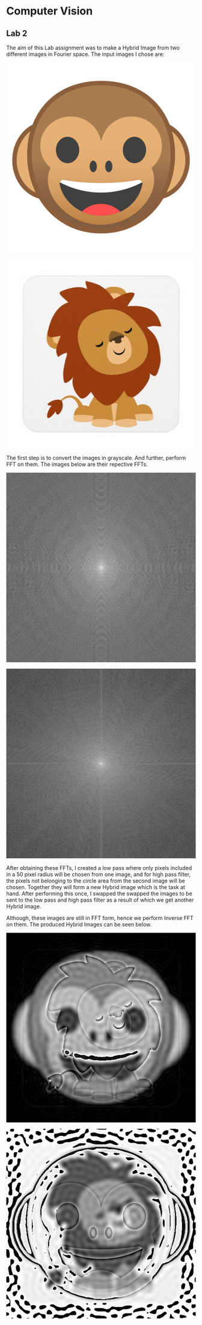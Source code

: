 # Computer Vision

## Lab 2

The aim of this Lab assignment was to make a Hybrid Image from two different images in Fourier space. The input images I chose are:

![Monkey](https://github.com/prajakta0111/Computer_Vision/blob/master/lab2/monk.png)

![Lion](https://github.com/prajakta0111/Computer_Vision/blob/master/lab2/final_lion.jpg)

The first step is to convert the images in grayscale. And further, perform FFT on them. The images below are their repective FFTs.

![Monkey1](https://github.com/prajakta0111/Computer_Vision/blob/master/lab2/fft1.png)

![Lion1](https://github.com/prajakta0111/Computer_Vision/blob/master/lab2/fft2.png)

After obtaining these FFTs, I created a low pass where only pixels included in a 50 pixel radius will be chosen from one image, and for high pass filter, the pixels not belonging to the circle area from the second image will be chosen. Together they will form a new Hybrid image which is the task at hand. After performing this once, I swapped the swapped the images to be sent to the low pass and high pass filter as a result of which we get another Hybrid image.

Although, these images are still in FFT form, hence we perform Inverse FFT on them. The produced Hybrid Images can be seen below.


![Hybrid1](https://github.com/prajakta0111/Computer_Vision/blob/master/lab2/hybrid1.png)

![Hybrid2](https://github.com/prajakta0111/Computer_Vision/blob/master/lab2/hybrid2.png)
